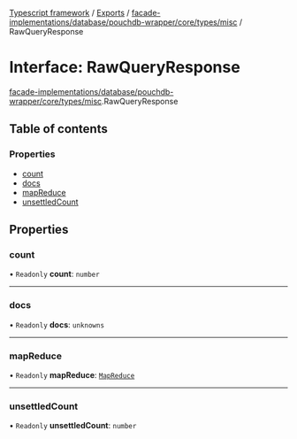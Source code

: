 [Typescript framework](../index.md) / [Exports](../modules.md) / [facade-implementations/database/pouchdb-wrapper/core/types/misc](../modules/facade_implementations_database_pouchdb_wrapper_core_types_misc.md) / RawQueryResponse

# Interface: RawQueryResponse

[facade-implementations/database/pouchdb-wrapper/core/types/misc](../modules/facade_implementations_database_pouchdb_wrapper_core_types_misc.md).RawQueryResponse

## Table of contents

### Properties

- [count](facade_implementations_database_pouchdb_wrapper_core_types_misc.RawQueryResponse.md#count)
- [docs](facade_implementations_database_pouchdb_wrapper_core_types_misc.RawQueryResponse.md#docs)
- [mapReduce](facade_implementations_database_pouchdb_wrapper_core_types_misc.RawQueryResponse.md#mapreduce)
- [unsettledCount](facade_implementations_database_pouchdb_wrapper_core_types_misc.RawQueryResponse.md#unsettledcount)

## Properties

### count

• `Readonly` **count**: `number`

___

### docs

• `Readonly` **docs**: `unknowns`

___

### mapReduce

• `Readonly` **mapReduce**: [`MapReduce`](facade_implementations_database_pouchdb_wrapper_core_types_misc.MapReduce.md)

___

### unsettledCount

• `Readonly` **unsettledCount**: `number`
